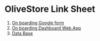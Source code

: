 # OliveStore Link Sheet
1. [On boarding Google form](https://forms.gle/zHcJi4GjmYWpFKYb6)
2. [On boarding Dashboard Web.App](https://olivestore.onrender.com)
3. [Data Base](mongodb)
